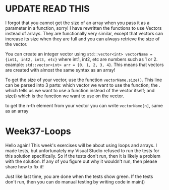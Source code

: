 # UPDATE READ THIS

I forgot that you cannot get the size of an array when you pass it as a parameter in a function, sorry! I have rewritten the functions to use Vectors instead of arrays. They are functionally very similar, except that vectors can increase its size when they are full and you can always retrieve the size of the vector.

You can create an integer vector using `std::vector<int> vectorName = {int1, int2, int3, etc}` where int1, int2, etc are numbers such as 1 or 2. example: `std::vector<int> arr = {0, 1, 2, 3, 4}`. This means that vectors are created with almost the same syntax as an array!

To get the size of your vector, use the function `vectorName.size()`. This line can be parsed into 3 parts: which vector we want to use the function; the . which tells us we want to use a function instead of the vector itself; and size() which is the function we want to use on the vector.

to get the n-th element from your vector you can write `vectorName[n]`, same as an array

# Week37-Loops

Hello again! This week's exercises will be about using loops and arrays. I made tests, but unfortunately my Visual Studio refused to run the tests for this solution specifically. So if the tests don't run, then it is likely a problem with the solution. If any of you figure out why it wouldn't run, then please share how to fix it!

Just like last time, you are done when the tests show green. If the tests don't run, then you can do manual testing by writing code in main()
